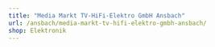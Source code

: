 ```yaml
---
title: "Media Markt TV-HiFi-Elektro GmbH Ansbach"
url: /ansbach/media-markt-tv-hifi-elektro-gmbh-ansbach/
shop: Elektronik
---
```

